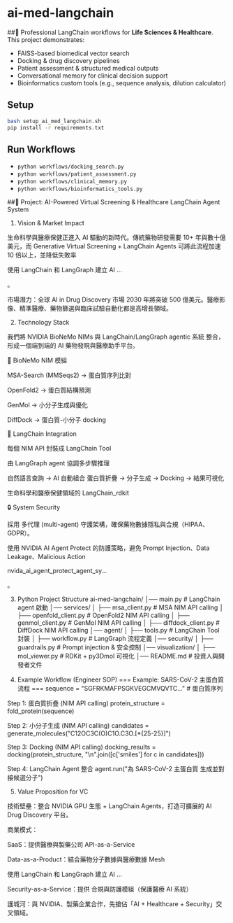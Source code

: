 # ai-med-langchain

##🚀 Professional LangChain workflows for **Life Sciences & Healthcare**.  
This project demonstrates:

- FAISS-based biomedical vector search
- Docking & drug discovery pipelines
- Patient assessment & structured medical outputs
- Conversational memory for clinical decision support
- Bioinformatics custom tools (e.g., sequence analysis, dilution calculator)

## Setup
```bash
bash setup_ai_med_langchain.sh
pip install -r requirements.txt
```

## Run Workflows
- `python workflows/docking_search.py`
- `python workflows/patient_assessment.py`
- `python workflows/clinical_memory.py`
- `python workflows/bioinformatics_tools.py`


##🚀 Project: AI-Powered Virtual Screening & Healthcare LangChain Agent System

1. Vision & Market Impact

生命科學與醫療保健正進入 AI 驅動的新時代。傳統藥物研發需要 10+ 年與數十億美元，而 Generative Virtual Screening + LangChain Agents 可將此流程加速 10 倍以上，並降低失敗率

使用 LangChain 和 LangGraph 建立 AI …

。

市場潛力：全球 AI in Drug Discovery 市場 2030 年將突破 500 億美元。醫療影像、精準醫療、藥物篩選與臨床試驗自動化都是高增長領域。

2. Technology Stack

我們將 NVIDIA BioNeMo NIMs 與 LangChain/LangGraph agentic 系統 整合，形成一個端到端的 AI 藥物發現與醫療助手平台。

🧬 BioNeMo NIM 模組

MSA-Search (MMSeqs2) → 蛋白質序列比對

OpenFold2 → 蛋白質結構預測

GenMol → 小分子生成與優化

DiffDock → 蛋白質-小分子 docking

🧩 LangChain Integration

每個 NIM API 封裝成 LangChain Tool

由 LangGraph agent 協調多步驟推理

自然語言查詢 → AI 自動組合 蛋白質折疊 → 分子生成 → Docking → 結果可視化

生命科學和醫療保健領域的 LangChain_rdkit

🔒 System Security

採用 多代理 (multi-agent) 守護架構，確保藥物數據隱私與合規（HIPAA、GDPR）。

使用 NVIDIA AI Agent Protect 的防護策略，避免 Prompt Injection、Data Leakage、Malicious Action

nvida_ai_agent_protect_agent_sy…

。

3. Python Project Structure
ai-med-langchain/
│── main.py                 # LangChain agent 啟動
│── services/
│    ├── msa_client.py      # MSA NIM API calling
│    ├── openfold_client.py # OpenFold2 NIM API calling
│    ├── genmol_client.py   # GenMol NIM API calling
│    ├── diffdock_client.py # DiffDock NIM API calling
│── agent/
│    ├── tools.py           # LangChain Tool 封裝
│    ├── workflow.py        # LangGraph 流程定義
│── security/
│    ├── guardrails.py      # Prompt injection & 安全控制
│── visualization/
│    ├── mol_viewer.py      # RDKit + py3Dmol 可視化
│── README.md               # 投資人與開發者文件

4. Example Workflow (Engineer SOP)
 === Example: SARS-CoV-2 主蛋白質流程 ===
sequence = "SGFRKMAFPSGKVEGCMVQVTC..."  # 蛋白質序列

 Step 1: 蛋白質折疊 (NIM API calling)
protein_structure = fold_protein(sequence)

 Step 2: 小分子生成 (NIM API calling)
candidates = generate_molecules("C12OC3C(O)C1O.C3O.[*{25-25}]")

 Step 3: Docking (NIM API calling)
docking_results = docking(protein_structure, "\n".join([c['smiles'] for c in candidates]))

 Step 4: LangChain Agent 整合
agent.run("為 SARS-CoV-2 主蛋白質 生成並對接候選分子")

5. Value Proposition for VC

技術壁壘：整合 NVIDIA GPU 生態 + LangChain Agents，打造可擴展的 AI Drug Discovery 平台。

商業模式：

SaaS：提供醫療與製藥公司 API-as-a-Service

Data-as-a-Product：結合藥物分子數據與醫療數據 Mesh

使用 LangChain 和 LangGraph 建立 AI …

Security-as-a-Service：提供 合規與防護模組（保護醫療 AI 系統）

護城河：與 NVIDIA、製藥企業合作，先搶佔「AI + Healthcare + Security」交叉領域。
